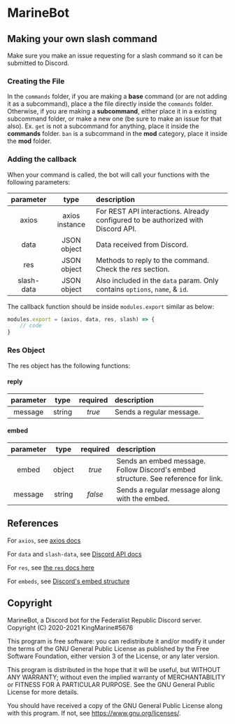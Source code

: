 # MarineBot

## Making your own slash command

Make sure you make an issue requesting for a slash command so it can be submitted to Discord.

### Creating the File

In the `commands` folder, if you are making a **base** command (or are not adding it as a subcommand), place a the file directly inside the `commands` folder. Otherwise, if you are making a **subcommand**, either place it in a existing subcommand folder, or make a new one (be sure to make an issue for that also). Ex. `get` is not a subcommand for anything, place it inside the **commands** folder. `ban` is a subcommand in the **mod** category, place it inside the **mod** folder.

### Adding the callback

When your command is called, the bot will call your functions with the following parameters:

| parameter  | type           | description                                                                      |
|:----------:|:--------------:|:---------------------------------------------------------------------------------|
| axios      | axios instance | For REST API interactions. Already configured to be authorized with Discord API. |
| data       | JSON object    | Data received from Discord.                                                      |
| res        | JSON object    | Methods to reply to the command. Check the *res* section.                        |
| slash-data | JSON object    | Also included in the `data` param. Only contains `options`, `name`, & `id`.      |

The callback function should be inside `modules.export` similar as below:

```js
modules.export = (axios, data, res, slash) => {
    // code
}
```

### Res Object

The res object has the following functions:

#### reply

| parameter | type   | required | description              |
|:---------:|:------:|:--------:|:-------------------------|
| message   | string | *true*   | Sends a regular message. |

#### embed

| parameter | type   | required | description                                                                       |
|:---------:|:------:|:--------:|:----------------------------------------------------------------------------------|
| embed     | object | *true*   | Sends an embed message. Follow Discord's embed structure. See reference for link. |
| message   | string | *false*  | Sends a regular message along with the embed.                                     |

## References

For `axios`, see [axios docs](https://github.com/axios/axios#readme)

For `data` and `slash-data`, see [Discord API docs](https://discord.com/developers/docs/interactions/slash-commands#receiving-an-interaction)

For `res`, see [the `res` docs here](###-res-object)

For `embeds`, see [Discord's embed structure](https://discord.com/developers/docs/resources/channel#embed-object)

## Copyright

MarineBot, a Discord bot for the Federalist Republic Discord server.
Copyright (C) 2020-2021  KingMarine#5676

This program is free software: you can redistribute it and/or modify
it under the terms of the GNU General Public License as published by
the Free Software Foundation, either version 3 of the License, or
any later version.

This program is distributed in the hope that it will be useful,
but WITHOUT ANY WARRANTY; without even the implied warranty of
MERCHANTABILITY or FITNESS FOR A PARTICULAR PURPOSE.  See the
GNU General Public License for more details.

You should have received a copy of the GNU General Public License
along with this program.  If not, see <https://www.gnu.org/licenses/>.
